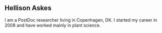 ##  Hellison Askes

I am a PostDoc researcher living in Copenhagen, DK. I started my career in 2008 and have worked mainly in plant science.